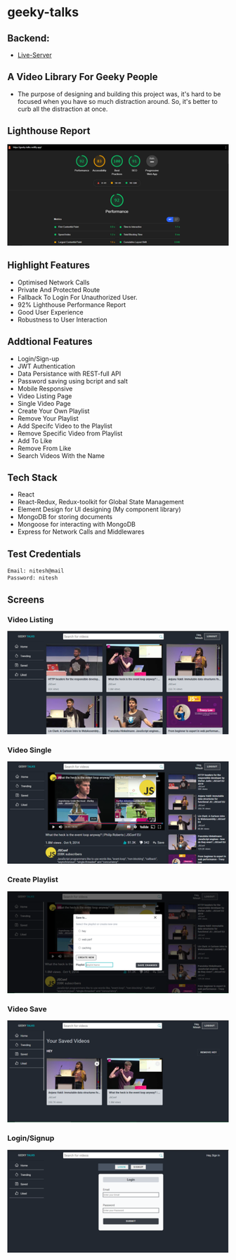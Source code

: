 # geeky-talks

## Backend:
- [Live-Server](https://replit.com/@theniteshnarang/geeky-talks-backend#index.js)

## A Video Library For Geeky People

- The purpose of designing and building this project was, it's hard to be focused when you have so much distraction around. So, it's better to curb all the distraction at once.

## Lighthouse Report
<img src="./docs/lighthouse-report.png" alt="geeky-talks lighthouse report"/>

## Highlight Features
- Optimised Network Calls
- Private And Protected Route
- Fallback To Login For Unauthorized User.
- 92% Lighthouse Performance Report
- Good User Experience
- Robustness to User Interaction

## Addtional Features

- Login/Sign-up
- JWT Authentication
- Data Persistance with REST-full API
- Password saving using bcript and salt
- Mobile Responsive
- Video Listing Page
- Single Video Page
- Create Your Own Playlist
- Remove Your Playlist
- Add Specifc Video to the Playlist
- Remove Specific Video from Playlist
- Add To Like
- Remove From Like
- Search Videos With the Name

## Tech Stack
- React
- React-Redux, Redux-toolkit for Global State Management
- Element Design for UI designing (My component library)
- MongoDB for storing documents
- Mongoose for interacting with MongoDB
- Express for Network Calls and Middlewares

## Test Credentials
```
Email: nitesh@mail
Password: nitesh
```

## Screens

### Video Listing
<img src="./docs/videoListing.png" alt="geeky-talks video listing page"/>

### Video Single
<img src="./docs/videoSingle.png" alt="geeky-talks video single page"/>

### Create Playlist
<img src="./docs/playlist.png" alt="geeky-talks playlist page"/>

### Video Save
<img src="./docs/save.png" alt="geeky-talks save page"/>

### Login/Signup
<img src="./docs/login.png" alt="geeky-talks login page"/>